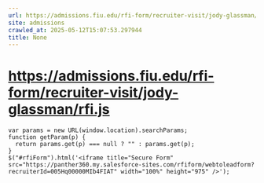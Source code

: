 ```yaml
---
url: https://admissions.fiu.edu/rfi-form/recruiter-visit/jody-glassman/rfi.js
site: admissions
crawled_at: 2025-05-12T15:07:53.297944
title: None
---
```


# https://admissions.fiu.edu/rfi-form/recruiter-visit/jody-glassman/rfi.js

```
var params = new URL(window.location).searchParams;
function getParam(p) {
  return params.get(p) === null ? "" : params.get(p);
}
$("#rfiForm").html('<iframe title="Secure Form" src="https://panther360.my.salesforce-sites.com/rfiform/webtoleadform?recruiterId=005Hq00000MIb4FIAT" width="100%" height="975" />');
```


